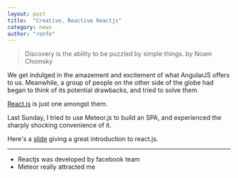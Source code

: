```yaml
---
layout: post
title:  "Creative, Reactive Reactjs"
category: news
author: "ronfe"
---
```


> Discovery is the ability to be puzzled by simple things.
> by Noam Chomsky

We get indulged in the amazement and excitement of what AngularJS offers to us. Meanwhile, a group of people on the other side of the globe had began to think of its potential drawbacks, and tried to solve them.

[React.js](https://facebook.github.io/react/ ) is just one amongst them.

Last Sunday, I tried to use Meteor.js to build an SPA, and experienced the sharply shocking convenience of it.

Here's a [slide](http://grant.github.io/react-talk/talk/ ) giving a great introduction to react.js.

***

* Reactjs was developed by facebook team
* Meteor really attracted me
